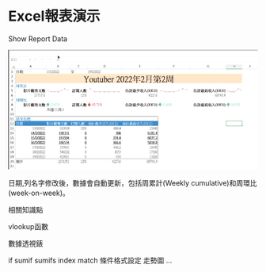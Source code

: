 # Excel報表演示
Show Report Data

![image](https://github.com/qcianxhiang/ExcelDemo/blob/main/ExcelSampleVideo003.gif)

日期,列名字修改後，數據會自動更新，包括周累計(Weekly cumulative)和周環比(week-on-week)。


相關知識點


vlookup函數


數據透視錶


if
sumif
sumifs
index
match
條件格式設定
走勢圖
...



